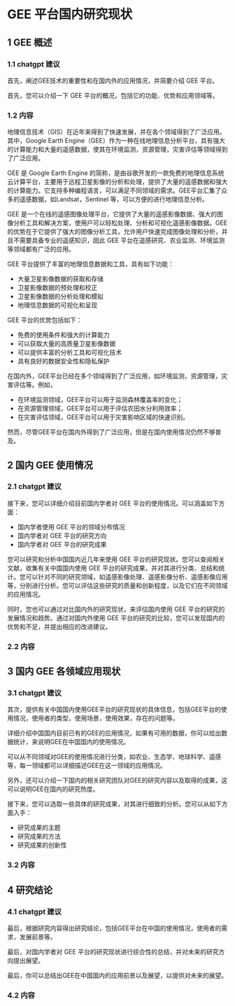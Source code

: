 # GEE 平台国内研究现状



## 1 GEE 概述

### 1.1 chatgpt 建议

首先，阐述GEE技术的重要性和在国内外的应用情况，并简要介绍 GEE 平台。

首先，您可以介绍一下 GEE 平台的概况，包括它的功能、优势和应用领域等。

### 1.2 内容

地理信息技术（GIS）在近年来得到了快速发展，并在各个领域得到了广泛应用。其中，Google Earth Engine（GEE）作为一种在线地理信息分析平台，具有强大的计算能力和大量的遥感数据，使其在环境监测，资源管理，灾害评估等领域得到了广泛应用。

GEE 是 Google Earth Engine 的简称，是由谷歌开发的一款免费的地理信息系统云计算平台，主要用于远程卫星影像的分析和处理，提供了大量的遥感数据和强大的计算能力。它支持多种编程语言，可以满足不同领域的需求。GEE平台汇集了众多的遥感数据，如Landsat，Sentinel 等，可以方便的进行地理信息分析。

GEE 是一个在线的遥感图像处理平台，它提供了大量的遥感影像数据、强大的图像分析工具和解决方案，使用户可以轻松处理、分析和可视化遥感影像数据。GEE 的优势在于它提供了强大的图像分析工具，允许用户快速完成图像处理和分析，并且不需要具备专业的遥感知识，因此 GEE 平台在遥感研究、农业监测、环境监测等领域都有广泛的应用。

GEE 平台提供了丰富的地理信息数据和工具，具有如下功能：

- 大量卫星影像数据的获取和存储
- 卫星影像数据的预处理和校正
- 卫星影像数据的分析处理和模拟
- 地理信息数据的可视化和呈现

GEE 平台的优势包括如下：

- 免费的使用条件和强大的计算能力
- 可以获取大量的高质量卫星影像数据
- 可以提供丰富的分析工具和可视化技术
- 具有良好的数据安全性和隐私保护

在国内外，GEE平台已经在多个领域得到了广泛应用，如环境监测，资源管理，灾害评估等。例如，

- 在环境监测领域，GEE平台可以用于监测森林覆盖率的变化；
- 在资源管理领域，GEE平台可以用于评估农田水分利用效率；
- 在灾害评估领域，GEE平台可以用于灾害影响区域的快速识别。

然而，尽管GEE平台在国内外得到了广泛应用，但是在国内使用情况仍然不够普及。



## 2 国内 GEE 使用情况

### 2.1 chatgpt 建议

接下来，您可以详细介绍目前国内学者对 GEE 平台的使用情况。可以涵盖如下方面：

- 国内学者使用 GEE 平台的领域分布情况
- 国内学者对 GEE 平台的研究方向
- 国内学者对 GEE 平台的研究成果

您可以研究和分析中国国内近几年来使用 GEE 平台的研究现状。您可以查阅相关文献，收集有关中国国内使用 GEE 平台的研究成果，并对其进行分类、总结和统计。您可以针对不同的研究领域，如遥感影像处理、遥感影像分析、遥感影像应用等，分别进行分析。您可以评估这些研究的质量和创新程度，以及它们在不同领域的应用情况。

同时，您也可以通过对比国内外的研究现状，来评估国内使用 GEE 平台的研究的发展情况和趋势。通过对国内外使用 GEE 平台的研究的比较，您可以发现国内的优势和不足，并提出相应的改进建议。

### 2.2 内容



## 3 国内 GEE 各领域应用现状

### 3.1 chatgpt 建议

其次，提供有关中国国内使用GEE平台的研究现状的具体信息，包括GEE平台的使用情况，使用者的类型，使用场景，使用效果，存在的问题等。

详细介绍中国国内目前已有的GEE的应用情况，如果有可用的数据，你可以给出数据统计，来说明GEE在中国国内的使用情况。

可以从不同领域对GEE的使用情况进行分类，如农业、生态学、地球科学、遥感等，每一领域都可以详细描述GEE在这一领域的应用情况。

另外，还可以介绍一下国内的相关研究团队对GEE的研究内容以及取得的成果，这可以说明GEE在国内的研究热度。

接下来，您可以选取一些具体的研究成果，对其进行细致的分析。您可以从如下方面入手：

- 研究成果的主题
- 研究成果的方法
- 研究成果的创新性

### 3.2 内容



## 4 研究结论

### 4.1 chatgpt 建议

最后，根据研究内容得出研究结论，包括GEE平台在中国的使用情况，使用者的需求，发展前景等。

最后，对国内学者对 GEE 平台的研究现状进行综合性的总结，并对未来的研究方向提出展望。

最后，你可以总结出GEE在中国国内的应用前景以及展望，以提供对未来的展望。

### 4.2 内容
